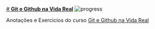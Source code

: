 [# **Git e Github na Vida Real**](https://github.com/hgtpcastro/study-flow/issues/2) ![progress](http://progressed.io/bar/100?title=completed "progress")

Anotações e Exercícios do curso [Git e Github na Vida Real](https://www.udemy.com/git-e-github-na-vida-real/)
